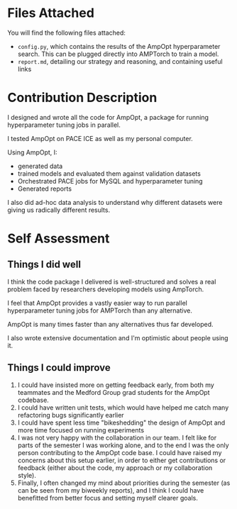 # Files Attached

You will find the following files attached:

- `config.py`, which contains the results of the AmpOpt hyperparameter search. This can be plugged directly into AMPTorch to train a model.
- `report.md`, detailing our strategy and reasoning, and containing useful links

# Contribution Description

I designed and wrote all the code for AmpOpt, a package for running hyperparameter tuning jobs in parallel.

I tested AmpOpt on PACE ICE as well as my personal computer.

Using AmpOpt, I:

- generated data
- trained models and evaluated them against validation datasets
- Orchestrated PACE jobs for MySQL and hyperparameter tuning
- Generated reports

I also did ad-hoc data analysis to understand why different datasets were giving us radically different results.

# Self Assessment

## Things I did well

I think the code package I delivered is well-structured and solves a real problem faced by researchers developing models using AmpTorch.

I feel that AmpOpt provides a vastly easier way to run parallel hyperparameter tuning jobs for AMPTorch than any alternative.

AmpOpt is many times faster than any alternatives thus far developed.

I also wrote extensive documentation and I'm optimistic about people using it.

## Things I could improve

1. I could have insisted more on getting feedback early, from both my teammates and the Medford Group grad students for the AmpOpt codebase.
1. I could have written unit tests, which would have helped me catch many refactoring bugs significantly earlier
1. I could have spent less time "bikeshedding" the design of AmpOpt and more time focused on running experiments
1. I was not very happy with the collaboration in our team. I felt like for parts of the semester I was working alone, and to the end I was the only person contributing to the AmpOpt code base. I could have raised my concerns about this setup earlier, in order to either get contributions or feedback (either about the code, my approach or my collaboration style).
1. Finally, I often changed my mind about priorities during the semester (as can be seen from my biweekly reports), and I think I could have benefitted from better focus and setting myself clearer goals.
